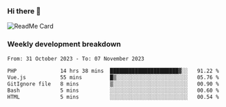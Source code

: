 ### Hi there 👋

<!--
**itzcy/itzcy** is a ✨ _special_ ✨ repository because its `README.md` (this file) appears on your GitHub profile.

Here are some ideas to get you started:

- 🔭 I’m currently working on ...
- 🌱 I’m currently learning ...
- 👯 I’m looking to collaborate on ...
- 🤔 I’m looking for help with ...
- 💬 Ask me about ...
- 📫 How to reach me: ...
- 😄 Pronouns: ...
- ⚡ Fun fact: ...
-->
![ReadMe Card](https://github-readme-stats.vercel.app/api?username=itzcy&show_icons=true&title_color=2d3198&icon_color=797cb8&text_color=24292e&bg_color=f6f8fa)

### Weekly development breakdown
<!--START_SECTION:waka-->

```txt
From: 31 October 2023 - To: 07 November 2023

PHP              14 hrs 38 mins  ██████████████████████▓░░   91.22 %
Vue.js           55 mins         █▒░░░░░░░░░░░░░░░░░░░░░░░   05.76 %
GitIgnore file   8 mins          ▒░░░░░░░░░░░░░░░░░░░░░░░░   00.90 %
Bash             5 mins          ░░░░░░░░░░░░░░░░░░░░░░░░░   00.60 %
HTML             5 mins          ░░░░░░░░░░░░░░░░░░░░░░░░░   00.54 %
```

<!--END_SECTION:waka-->
